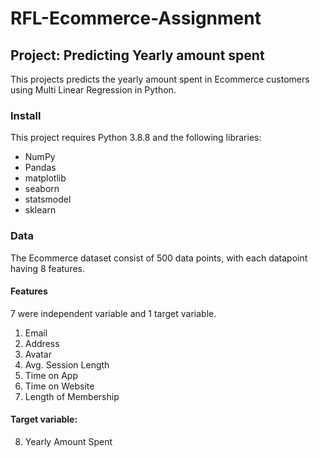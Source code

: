 # RFL-Ecommerce-Assignment
## Project: Predicting Yearly amount spent 
This projects predicts the yearly amount spent in Ecommerce customers using Multi Linear Regression in Python.
### Install
This project requires Python 3.8.8 and the following libraries:
* NumPy
* Pandas
* matplotlib
* seaborn
* statsmodel
* sklearn
### Data
The Ecommerce dataset consist of 500 data points, with each datapoint having 8 features.
#### Features
7 were independent variable and 1 target variable.
1. Email							
2. Address
3. Avatar
4. Avg. Session Length
5. Time on App
6. Time on Website
7. Length of Membership
#### Target variable:
8. Yearly Amount Spent
      
